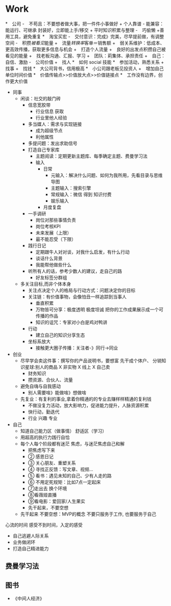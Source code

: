 # Work

*　公司
	-　不苟且：不要想者做大事，把一件件小事做好
		+ 个人靠谱
	- 能兼容：能运行、可继承 封装好，立即能上手/移交
		+ 平时知识积累与整理
	-　巧偷懒
		+善用工具，避免重复
			*　淘宝买宏
	-　交付意识：完成》完美，尽早提前做，有调整空间
	-　积攒*被看见*能量
		+　流量*转换率*客单＝销售额
		+　弱关系维护：低成本、更高效传播，获取更多信息与机会
		+　打造个人流量
		+　良好的出发点积攒自己被看见的能量
		+　找老板沟通、汇报、学习
		+　团队：莉集体、承担责任
		+　自己：自信、激励
	-　公司价值
		+　找人
			*　如何 social 技能
			*　参加活动，熟悉关系
		+　找事
		+　找钱
			*　大公司背书，信用极高
			*　小公司跟老板见投资人
		+　增加自己单位时间价值
			*　价值传输点>>价值放大点>>价值链接点
			*　工作没有边界，创作更大价值
* 同事
	- 闲谈：社交的敲门砖
		+ 信息宽胶带
			* 行业信息 获取
			* 行业里他人经验
		+ 多当媒人：需求与实现链接
			* 成为超级节点
			* 利他属性
		+ 多提问题：发出求助信号
		+ 打造自己专家库
			* 主题阅读：定期更新主题库、每季确定主题、费曼学习法
			* 输入
				- 日常
					+ 元输入：解决什么问题、如何为我所用，先看目录与思维导图
					+ 主题输入：搜索引擎
					+ 常规输入：微信 得到 知识付费
					+ 娱乐输入
				- 月度复盘
		+ 一手调研
			* 岗位对那些事情负责
			* 岗位考核KPI
			* 未来发展（上限）
			* 最不能忍受（下限）
		+ 践行日记
			* 定期跟牛人对对谈，对我什么启发，有什么行动
			* 谈话什么背景
			* 我能帮他做些什么
		+ 听所有人的话，参考少数人的建议，走自己的路
			* 好友标签分群组
	- 多关注目标,而非个体本身
		+ 关注点决定个人的格局与行动方式：问题决定你的目标
		+ 关注链：有价值事物，会像怕丑一样追踪到当事人
			* 垂直积累
			* 万物皆可分享：极度透明 极度坦诚 把你的工作成果展示成一个可传播的作品
			* 知识的诅咒：专家对小白是鸡对鸭讲
		+ 行动
			* 建立自己的知识分享生态
		+ 坐标系放大
			* 接触更大圈子传播：关注者-》同行->同业
* 创业
	- 尽早学会卖这件事：撰写你的产品说明书，要想富 先干成个体户、	分销知识星球:别人的商品 X 非实物 X 线上 X 自己卖
		+ 财务知识
		+ 攒资源、合伙人、流量
	- 避免自嗨与自我感动
		+ 别人需要啥》能做啥》想做啥
	- 先复业：有复利的事业,拿着你精通的的专业去赚样样精通的复利钱
		+ 不做没复力活动，放大影响力，促进能力提升，人脉资源积累
		+ 快行动，勤迭代
		+ 行业 兴趣 专业
* 自己
	- 知道自己能力区（做事情） 舒适区（学习）
	- 用超高的执行力践行自恰
	- 每个人每个阶段都有迷茫 焦虑，与迷茫焦虑自己和解
		+ 把焦虑写下来
		+ ② 感恩日记
		+ ③ 关心朋友、重塑关系
		+ ④ 寻找正反馈：写文章、视频…
		+ ⑤ 看书：遇见未知的自己、少有人走的路
		+ ⑥ 不用定死规矩：比如7点一定起床
		+ ⑦走出去 换个环境
		+ ⑧看薇娅直播
		+ ⑨看电影：爱回家/人生果实
		+ 先干起来，不要空想
	- 先干起来 不要空想：MVP的概念 不要只服务于工作, 也要服务于自己

心流的时间 感受不到时间，入定的感受

* 自己逃避人际关系
* 业务做闭环
* 打造自己精进能力

## 费曼学习法

## 图书

* 《中间人经济》
